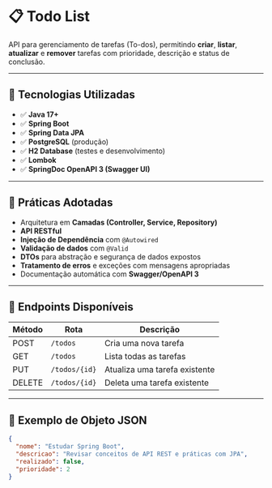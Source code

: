 # 📋 Todo List

API para gerenciamento de tarefas (To-dos), permitindo **criar**, **listar**, **atualizar** e **remover** tarefas com prioridade, descrição e status de conclusão.

---

## 🚀 Tecnologias Utilizadas

- ✅ **Java 17+**
- ✅ **Spring Boot**
- ✅ **Spring Data JPA**
- ✅ **PostgreSQL** (produção)
- ✅ **H2 Database** (testes e desenvolvimento)
- ✅ **Lombok**
- ✅ **SpringDoc OpenAPI 3 (Swagger UI)**

---

## 🔧 Práticas Adotadas

- Arquitetura em **Camadas (Controller, Service, Repository)**
- **API RESTful**
- **Injeção de Dependência** com `@Autowired`
- **Validação de dados** com `@Valid`
- **DTOs** para abstração e segurança de dados expostos
- **Tratamento de erros** e exceções com mensagens apropriadas
- Documentação automática com **Swagger/OpenAPI 3**

---

## 🔨 Endpoints Disponíveis

| Método | Rota            | Descrição                      |
|--------|------------------|-------------------------------|
| POST   | `/todos`         | Cria uma nova tarefa          |
| GET    | `/todos`         | Lista todas as tarefas        |
| PUT    | `/todos/{id}`    | Atualiza uma tarefa existente |
| DELETE | `/todos/{id}`    | Deleta uma tarefa existente   |

---

## 📘 Exemplo de Objeto JSON

```json
{
  "nome": "Estudar Spring Boot",
  "descricao": "Revisar conceitos de API REST e práticas com JPA",
  "realizado": false,
  "prioridade": 2
}

  
  
